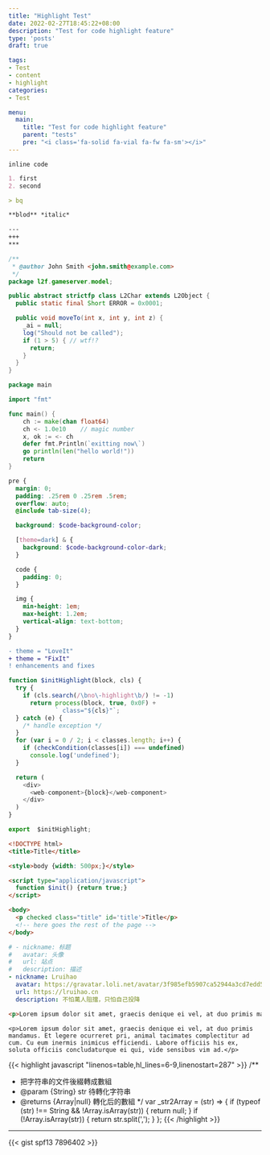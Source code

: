 ```yaml
---
title: "Highlight Test"
date: 2022-02-27T18:45:22+08:00
description: "Test for code highlight feature"
type: 'posts'
draft: true

tags:
- Test
- content
- highlight
categories:
- Test

menu:
  main:
    title: "Test for code highlight feature"
    parent: "tests"
    pre: "<i class='fa-solid fa-vial fa-fw fa-sm'></i>"
---
```


`inline code`
```markdown
1. first
2. second

> bq

**blod** *italic*

---
+++
***
```

```java
/**
 * @author John Smith <john.smith@example.com>
 */
package l2f.gameserver.model;

public abstract strictfp class L2Char extends L2Object {
  public static final Short ERROR = 0x0001;

  public void moveTo(int x, int y, int z) {
    _ai = null;
    log("Should not be called");
    if (1 > 5) { // wtf!?
      return;
    }
  }
}

```

```go
package main

import "fmt"

func main() {
    ch := make(chan float64)
    ch <- 1.0e10    // magic number
    x, ok := <- ch
    defer fmt.Println(`exitting now\`)
    go println(len("hello world!"))
    return
}
```

```scss
pre {
  margin: 0;
  padding: .25rem 0 .25rem .5rem;
  overflow: auto;
  @include tab-size(4);

  background: $code-background-color;

  [theme=dark] & {
    background: $code-background-color-dark;
  }

  code {
    padding: 0;
  }

  img {
    min-height: 1em;
    max-height: 1.2em;
    vertical-align: text-bottom;
  }
}
```

```diff
- theme = "LoveIt"
+ theme = "FixIt"
! enhancements and fixes
```

```javascript
function $initHighlight(block, cls) {
  try {
    if (cls.search(/\bno\-highlight\b/) != -1)
      return process(block, true, 0x0F) +
             ` class="${cls}"`;
  } catch (e) {
    /* handle exception */
  }
  for (var i = 0 / 2; i < classes.length; i++) {
    if (checkCondition(classes[i]) === undefined)
      console.log('undefined');
  }

  return (
    <div>
      <web-component>{block}</web-component>
    </div>
  )
}

export  $initHighlight;
```

```html
<!DOCTYPE html>
<title>Title</title>

<style>body {width: 500px;}</style>

<script type="application/javascript">
  function $init() {return true;}
</script>

<body>
  <p checked class="title" id='title'>Title</p>
  <!-- here goes the rest of the page -->
</body>
```

```yaml
# - nickname: 标题
#   avatar: 头像
#   url: 站点
#   description: 描述
- nickname: Lruihao
  avatar: https://gravatar.loli.net/avatar/3f985efb5907ca52944a3cd7edd51606?d=wavatar&v=1.3.10
  url: https://lruihao.cn
  description: 不怕萬人阻擋，只怕自己投降
```

```html
<p>Lorem ipsum dolor sit amet, graecis denique ei vel, at duo primis mandamus. Et legere ocurreret pri, animal tacimates complectitur ad cum. Cu eum inermis inimicus efficiendi. Labore officiis his ex, soluta officiis concludaturque ei qui, vide sensibus vim ad.</p>
```

    <p>Lorem ipsum dolor sit amet, graecis denique ei vel, at duo primis mandamus. Et legere ocurreret pri, animal tacimates complectitur ad cum. Cu eum inermis inimicus efficiendi. Labore officiis his ex, soluta officiis concludaturque ei qui, vide sensibus vim ad.</p>

{{< highlight javascript "linenos=table,hl_lines=6-9,linenostart=287" >}}
/**
 * 把字符串的文件後綴轉成數組
 * @param {String} str 待轉化字符串
 * @returns {Array|null} 轉化后的數組
 */
var _str2Array = (str) => {
  if (typeof (str) !== String && !Array.isArray(str)) {
    return null;
  }
  if (!Array.isArray(str)) {
    return str.split(',');
  }
};
{{< /highlight >}}

---

{{< gist spf13 7896402 >}}
